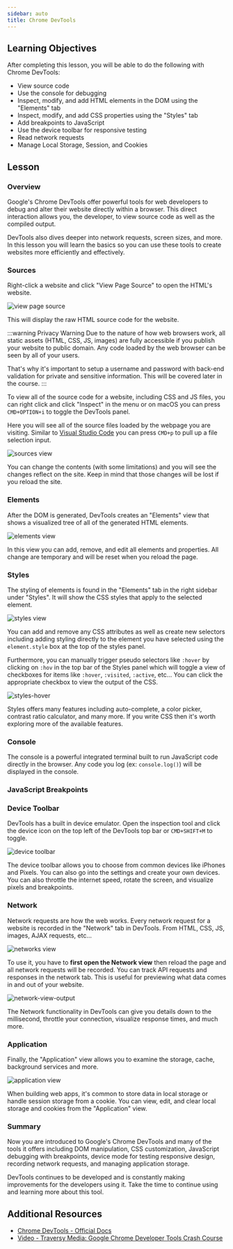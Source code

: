 ```yaml
---
sidebar: auto
title: Chrome DevTools
---
```


## Learning Objectives

After completing this lesson, you will be able to do the following with Chrome DevTools:

- View source code
- Use the console for debugging
- Inspect, modify, and add HTML elements in the DOM using the "Elements" tab
- Inspect, modify, and add CSS properties using the "Styles" tab
- Add breakpoints to JavaScript
- Use the device toolbar for responsive testing
- Read network requests
- Manage Local Storage, Session, and Cookies

## Lesson

### Overview

Google's Chrome DevTools offer powerful tools for web developers to debug and alter their website directly within a browser. This direct interaction allows you, the developer, to view source code as well as the compiled output.

DevTools also dives deeper into network requests, screen sizes, and more. In this lesson you will learn the basics so you can use these tools to create websites more efficiently and effectively.

### Sources

Right-click a website and click "View Page Source" to open the HTML's website.

![view page source](./view-source.png)

This will display the raw HTML source code for the website.

:::warning Privacy Warning
Due to the nature of how web browsers work, all static assets (HTML, CSS, JS, images) are fully accessible if you publish your website to public domain. Any code loaded by the web browser can be seen by all of your users.

That's why it's important to setup a username and password with back-end validation for private and sensitive information. This will be covered later in the course.
:::

To view all of the source code for a website, including CSS and JS files, you can right click and click "Inspect" in the menu or on macOS you can press `CMD+OPTION+i` to toggle the DevTools panel.

Here you will see all of the source files loaded by the webpage you are visiting. Similar to [Visual Studio Code](https://code.visualstudio.com/) you can press `CMD+p` to pull up a file selection input.

![sources view](./sources-view.png)

You can change the contents (with some limitations) and you will see the changes reflect on the site. Keep in mind that those changes will be lost if you reload the site.

### Elements

After the DOM is generated, DevTools creates an "Elements" view that shows a visualized tree of all of the generated HTML elements.

![elements view](./elements-view.png)

In this view you can add, remove, and edit all elements and properties. All change are temporary and will be reset when you reload the page.

### Styles

The styling of elements is found in the "Elements" tab in the right sidebar under "Styles". It will show the CSS styles that apply to the selected element.

![styles view](./styles-view.png)

You can add and remove any CSS attributes as well as create new selectors including adding styling directly to the element you have selected using the `element.style` box at the top of the styles panel.

Furthermore, you can manually trigger pseudo selectors like `:hover` by clicking on `:hov` in the top bar of the Styles panel which will toggle a view of checkboxes for items like `:hover`, `:visited`, `:active`, etc... You can click the appropriate checkbox to view the output of the CSS.

![styles-hover](./styles-hover.png)

Styles offers many features including auto-complete, a color picker, contrast ratio calculator, and many more. If you write CSS then it's worth exploring more of the available features.

### Console

The console is a powerful integrated terminal built to run JavaScript code directly in the browser. Any code you log (ex: `console.log()`) will be displayed in the console.

### JavaScript Breakpoints

### Device Toolbar

DevTools has a built in device emulator. Open the inspection tool and click the device icon on the top left of the DevTools top bar or `CMD+SHIFT+M` to toggle.

![device toolbar](./device-toolbar.png)

The device toolbar allows you to choose from common devices like iPhones and Pixels. You can also go into the settings and create your own devices. You can also throttle the internet speed, rotate the screen, and visualize pixels and breakpoints.

### Network

Network requests are how the web works. Every network request for a website is recorded in the "Network" tab in DevTools. From HTML, CSS, JS, images, AJAX requests, etc...

![networks view](./network-view.png)

To use it, you have to **first open the Network view** then reload the page and all network requests will be recorded. You can track API requests and responses in the network tab. This is useful for previewing what data comes in and out of your website.

![network-view-output](./network-view-output.png)

The Network functionality in DevTools can give you details down to the millisecond, throttle your connection, visualize response times, and much more.

### Application

Finally, the "Application" view allows you to examine the storage, cache, background services and more.

![application view](./application-view.png)

When building web apps, it's common to store data in local storage or handle session storage from a cookie. You can view, edit, and clear local storage and cookies from the "Application" view.

### Summary

Now you are introduced to Google's Chrome DevTools and many of the tools it offers including DOM manipulation, CSS customization, JavaScript debugging with breakpoints, device mode for testing responsive design, recording network requests, and managing application storage.

DevTools continues to be developed and is constantly making improvements for the developers using it. Take the time to continue using and learning more about this tool.

## Additional Resources

- [Chrome DevTools - Official Docs](https://developers.google.com/web/tools/chrome-devtools)
- [Video - Traversy Media: Google Chrome Developer Tools Crash Course](https://www.youtube.com/watch?v=x4q86IjJFag)
